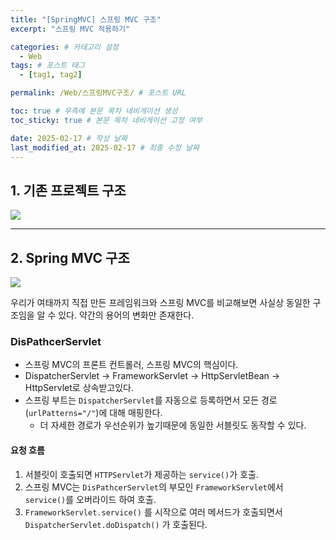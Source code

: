 ```yaml
---
title: "[SpringMVC] 스프링 MVC 구조"
excerpt: "스프링 MVC 적용하기"

categories: # 카테고리 설정
  - Web
tags: # 포스트 태그
  - [tag1, tag2]

permalink: /Web/스프링MVC구조/ # 포스트 URL

toc: true # 우측에 본문 목차 네비게이션 생성
toc_sticky: true # 본문 목차 네비게이션 고정 여부

date: 2025-02-17 # 작성 날짜
last_modified_at: 2025-02-17 # 최종 수정 날짜
---
```


## 1. 기존 프로젝트 구조
![](https://velog.velcdn.com/images/gwoprk/post/f9682dd2-c8a6-4066-ac23-618de3474369/image.png)

---

## 2. Spring MVC 구조
![](https://velog.velcdn.com/images/gwoprk/post/319ace41-6759-496c-b0c8-afd225ddc2d6/image.png)


우리가 여태까지 직접 만든 프레임워크와 스프링 MVC를 비교해보면 사실상 동일한 구조임을 알 수 있다.
약간의 용어의 변화만 존재한다.

### DisPathcerServlet

- 스프링 MVC의 프론트 컨트롤러, 스프링 MVC의 핵심이다.
- DispatcherServlet -> FrameworkServlet -> HttpServletBean -> HttpServlet로 상속받고있다.
- 스프링 부트는 `DispatcherServlet`를 자동으로 등록하면서 모든 경로(`urlPatterns="/"`)에 대해 매핑한다.
	- 더 자세한 경로가 우선순위가 높기때문에 동일한 서블릿도 동작할 수 있다.
    
#### 요청 흐름
1. 서블릿이 호출되면 `HTTPServlet`가 제공하는 `service()`가 호출.
2. 스프링 MVC는 `DisPathcerServlet`의 부모인 `FrameworkServlet`에서 `service()`를 오버라이드 하여 호출.
3. `FrameworkServlet.service()` 를 시작으로 여러 메서드가 호출되면서
`DispatcherServlet.doDispatch()` 가 호출된다.